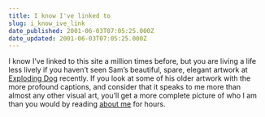 ```yaml
---
title: I know I've linked to
slug: i_know_ive_link
date_published: 2001-06-03T07:05:25.000Z
date_updated: 2001-06-03T07:05:25.000Z
---
```


I know I’ve linked to this site a million times before, but you are living a life less lively if you haven’t seen Sam’s beautiful, spare, elegant artwork at [Exploding Dog](http://www.explodingdog.com) recently. If you look at some of his older artwork with the more profound captions, and consider that it speaks to me more than almost any other visual art, you’ll get a more complete picture of who I am than you would by reading [about me](/index.php?about.php) for hours.

